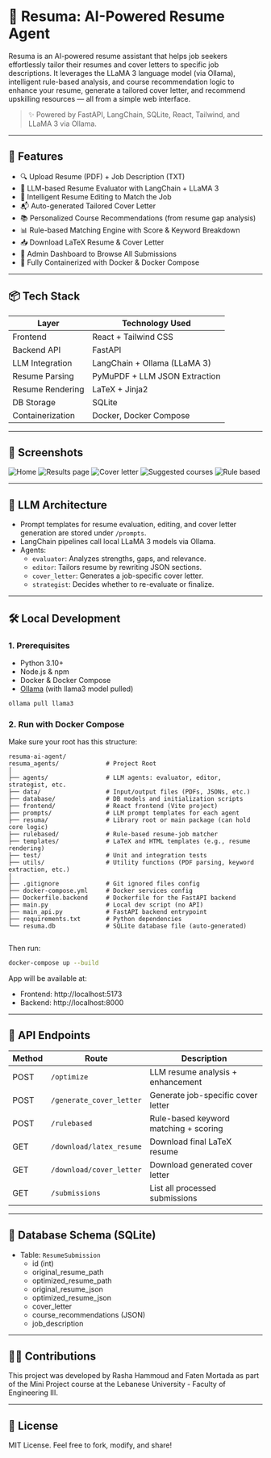 # 📄 Resuma: AI-Powered Resume Agent

Resuma is an AI-powered resume assistant that helps job seekers effortlessly tailor their resumes and cover letters to specific job descriptions. It leverages the LLaMA 3 language model (via Ollama), intelligent rule-based analysis, and course recommendation logic to enhance your resume, generate a tailored cover letter, and recommend upskilling resources — all from a simple web interface.

> ✨ Powered by FastAPI, LangChain, SQLite, React, Tailwind, and LLaMA 3 via Ollama.

---

## 🚀 Features

- 🔍 Upload Resume (PDF) + Job Description (TXT)
- 🤖 LLM-based Resume Evaluator with LangChain + LLaMA 3
- 📝 Intelligent Resume Editing to Match the Job
- 📬 Auto-generated Tailored Cover Letter
- 📚 Personalized Course Recommendations (from resume gap analysis)
- 📊 Rule-based Matching Engine with Score & Keyword Breakdown
- 📥 Download LaTeX Resume & Cover Letter
- 📁 Admin Dashboard to Browse All Submissions
- 🐳 Fully Containerized with Docker & Docker Compose

---

## 📦 Tech Stack

| Layer             | Technology Used               |
|------------------|-------------------------------|
| Frontend         | React + Tailwind CSS          |
| Backend API      | FastAPI                       |
| LLM Integration  | LangChain + Ollama (LLaMA 3)  |
| Resume Parsing   | PyMuPDF + LLM JSON Extraction |
| Resume Rendering | LaTeX + Jinja2                |
| DB Storage       | SQLite                        |
| Containerization | Docker, Docker Compose        |

---

## 📸 Screenshots

![Home](Photos/Home.png)
![Results page](Photos/Results.png)
![Cover letter](Photos/CoverLetter.png)
![Suggested courses](Photos/SuggestedCourses.png)
![Rule based](Photos/RuleBased.png)

---

## 🧠 LLM Architecture

- Prompt templates for resume evaluation, editing, and cover letter generation are stored under `/prompts`.
- LangChain pipelines call local LLaMA 3 models via Ollama.
- Agents:
  - `evaluator`: Analyzes strengths, gaps, and relevance.
  - `editor`: Tailors resume by rewriting JSON sections.
  - `cover_letter`: Generates a job-specific cover letter.
  - `strategist`: Decides whether to re-evaluate or finalize.

---

## 🛠️ Local Development

### 1. Prerequisites

- Python 3.10+
- Node.js & npm
- Docker & Docker Compose
- [Ollama](https://ollama.com/) (with llama3 model pulled)

```bash
ollama pull llama3
```

### 2. Run with Docker Compose

Make sure your root has this structure:

```
resuma-ai-agent/
resuma_agents/             # Project Root
│
├── agents/                # LLM agents: evaluator, editor, strategist, etc.
├── data/                  # Input/output files (PDFs, JSONs, etc.)
├── database/              # DB models and initialization scripts
├── frontend/              # React frontend (Vite project)
├── prompts/               # LLM prompt templates for each agent
├── resuma/                # Library root or main package (can hold core logic)
├── rulebased/             # Rule-based resume-job matcher
├── templates/             # LaTeX and HTML templates (e.g., resume rendering)
├── test/                  # Unit and integration tests
├── utils/                 # Utility functions (PDF parsing, keyword extraction, etc.)
│
├── .gitignore             # Git ignored files config
├── docker-compose.yml     # Docker services config
├── Dockerfile.backend     # Dockerfile for the FastAPI backend
├── main.py                # Local dev script (no API)
├── main_api.py            # FastAPI backend entrypoint
├── requirements.txt       # Python dependencies
└── resuma.db              # SQLite database file (auto-generated)


```

Then run:

```bash
docker-compose up --build
```

App will be available at:

- Frontend: http://localhost:5173
- Backend: http://localhost:8000

---

## 🧪 API Endpoints

| Method | Route                     | Description                             |
|--------|---------------------------|-----------------------------------------|
| POST   | `/optimize`               | LLM resume analysis + enhancement       |
| POST   | `/generate_cover_letter`  | Generate job-specific cover letter      |
| POST   | `/rulebased`              | Rule-based keyword matching + scoring   |
| GET    | `/download/latex_resume`  | Download final LaTeX resume             |
| GET    | `/download/cover_letter`  | Download generated cover letter         |
| GET    | `/submissions`            | List all processed submissions          |

---

## 📂 Database Schema (SQLite)

- Table: `ResumeSubmission`
  - id (int)
  - original_resume_path
  - optimized_resume_path
  - original_resume_json
  - optimized_resume_json
  - cover_letter
  - course_recommendations (JSON)
  - job_description

---

## 👩‍💻 Contributions

This project was developed by Rasha Hammoud and Faten Mortada as part of the Mini Project course at the Lebanese University - Faculty of Engineering III.

---


## 📜 License

MIT License. Feel free to fork, modify, and share!